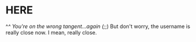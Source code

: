 # HERE
^_^
You're on the wrong tangent...again (;_;) 
But don't worry, the username is really close now. I mean, really close.
